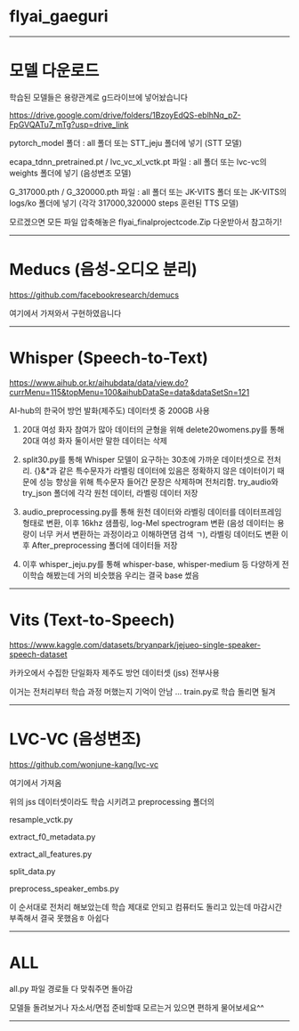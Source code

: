 # flyai_gaeguri
***
# 모델 다운로드
학습된 모델들은 용량관계로 g드라이브에 넣어놨습니다

https://drive.google.com/drive/folders/1BzoyEdQS-eblhNq_pZ-FpGVQATu7_mTg?usp=drive_link

pytorch_model 폴더 : all 폴더 또는 STT_jeju 폴더에 넣기 (STT 모델)

ecapa_tdnn_pretrained.pt / lvc_vc_xl_vctk.pt 파일 : all 폴더 또는 lvc-vc의 weights 폴더에 넣기 (음성변조 모델)

G_317000.pth / G_320000.pth 파일 : all 폴더 또는 JK-VITS 폴더 또는 JK-VITS의 logs/ko 폴더에 넣기 (각각 317000,320000 steps 훈련된 TTS 모델)

모르겠으면 모든 파일 압축해놓은 flyai_finalprojectcode.Zip 다운받아서 참고하기!
***
# Meducs (음성-오디오 분리)

https://github.com/facebookresearch/demucs

여기에서 가져와서 구현하였읍니다
***
# Whisper (Speech-to-Text)

https://www.aihub.or.kr/aihubdata/data/view.do?currMenu=115&topMenu=100&aihubDataSe=data&dataSetSn=121

AI-hub의 한국어 방언 발화(제주도) 데이터셋 중 200GB 사용

1. 20대 여성 화자 참여가 많아 데이터의 균형을 위해 delete20womens.py를 통해 20대 여성 화자 둘이서만 말한 데이터는 삭제

2. split30.py를 통해 Whisper 모델이 요구하는 30초에 가까운 데이터셋으로 전처리. [](){}&*과 같은 특수문자가 라벨링 데이터에 있음은 정확하지 않은 데이터이기 때문에 성능 향상을 위해 특수문자 들어간 문장은 삭제하며 전처리함. try_audio와 try_json 폴더에 각각 원천 데이터, 라벨링 데이터 저장

3. audio_preprocessing.py를 통해 원천 데이터와 라벨링 데이터를 데이터프레임 형태로 변환, 이후 16khz 샘플링, log-Mel spectrogram 변환 (음성 데이터는 용량이 너무 커서 변환하는 과정이라고 이해하면댐 검색 ㄱ), 라벨링 데이터도 변환 이후 After_preprocessing 폴더에 데이터들 저장

4. 이후 whisper_jeju.py를 통해 whisper-base, whisper-medium 등 다양하게 전이학습 해봤는데 거의 비슷했음 우리는 결국 base 썼음
***

# Vits (Text-to-Speech)

https://www.kaggle.com/datasets/bryanpark/jejueo-single-speaker-speech-dataset

카카오에서 수집한 단일화자 제주도 방언 데이터셋 (jss) 전부사용

이거는 전처리부터 학습 과정 머했는지 기억이 안남 ... train.py로 학습 돌리면 될겨
***

# LVC-VC (음성변조)

https://github.com/wonjune-kang/lvc-vc

여기에서 가져옴 

위의 jss 데이터셋이라도 학습 시키려고 preprocessing 폴더의 

resample_vctk.py

extract_f0_metadata.py

extract_all_features.py

split_data.py

preprocess_speaker_embs.py

이 순서대로 전처리 해보았는데 학습 제대로 안되고 컴퓨터도 돌리고 있는데 마감시간 부족해서 결국 못했음ㅎ 아쉽다
***
# ALL

all.py 파일 경로들 다 맞춰주면 돌아감

모델들 돌려보거나 자소서/면접 준비할때 모르는거 있으면 편하게 물어보세요^^ 
***
